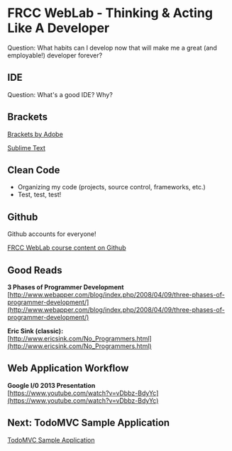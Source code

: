 # FRCC WebLab - Thinking & Acting Like A Developer

Question: What habits can I develop now that will make me a great (and employable!) developer forever?

## IDE

Question: What's a good IDE? Why?

## Brackets

[Brackets by Adobe](http://brackets.io/)

[Sublime Text](https://www.sublimetext.com/)

## Clean Code

* Organizing my code (projects, source control, frameworks, etc.)
* Test, test, test!

## Github

Github accounts for everyone!

[FRCC WebLab course content on Github](https://github.com/WebDevBootcamp)

## Good Reads

**3 Phases of Programmer Development**  
[http://www.webapper.com/blog/index.php/2008/04/09/three-phases-of-programmer-development/](http://www.webapper.com/blog/index.php/2008/04/09/three-phases-of-programmer-development/)

**Eric Sink (classic):**  
[http://www.ericsink.com/No_Programmers.html](http://www.ericsink.com/No_Programmers.html)

## Web Application Workflow

**Google I/0 2013 Presentation**  
[https://www.youtube.com/watch?v=vDbbz-BdyYc](https://www.youtube.com/watch?v=vDbbz-BdyYc)

## Next: TodoMVC Sample Application

[TodoMVC Sample Application](?md=/course-content/module1_weblab2/todomvc_sample_application.md)